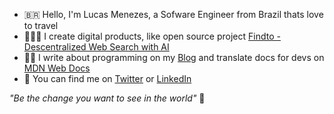 
- 🇧🇷 Hello, I'm Lucas Menezes, a Sofware Engineer from Brazil thats love to travel 
- 👨🏼‍💻 I create digital products, like open source project [Findto - Descentralized Web Search with AI](https://github.com/lucasm/findto) 
- ✍🏻 I write about programming on my [Blog](https://dev.to/lucasm) and translate docs for devs on [MDN Web Docs](https://github.com/mdn/)
- 💬 You can find me on [Twitter](https://twitter.com/lucasmezs) or [LinkedIn](https://linkedin.com/in/lucasmezs)


_"Be the change you want to see in the world"_ 🤍
